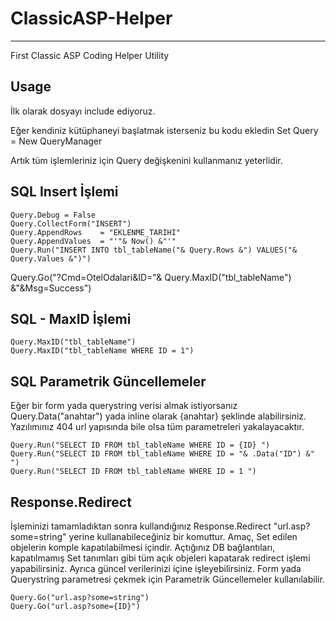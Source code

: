 # ClassicASP-Helper
------------------------
First Classic ASP Coding Helper Utility

## Usage

İlk olarak dosyayı include ediyoruz.
<!--#include file="casphelper.asp"-->

Eğer kendiniz kütüphaneyi başlatmak isterseniz bu kodu ekledin
	Set Query = New QueryManager

Artık tüm işlemleriniz için Query değişkenini kullanmanız yeterlidir.

## SQL Insert İşlemi

	Query.Debug = False
	Query.CollectForm("INSERT")
	Query.AppendRows    = "EKLENME_TARIHI"
	Query.AppendValues  = "'"& Now() &"'"
	Query.Run("INSERT INTO tbl_tableName("& Query.Rows &") VALUES("& Query.Values &")")

Query.Go("?Cmd=OtelOdalari&ID="& Query.MaxID("tbl_tableName") &"&Msg=Success")

## SQL - MaxID İşlemi

	Query.MaxID("tbl_tableName")
	Query.MaxID("tbl_tableName WHERE ID = 1")

## SQL Parametrik Güncellemeler

Eğer bir form yada querystring verisi almak istiyorsanız Query.Data("anahtar") yada inline olarak {anahtar} şeklinde alabilirsiniz. Yazılımınız 404 url yapısında bile olsa tüm parametreleri yakalayacaktır.

	Query.Run("SELECT ID FROM tbl_tableName WHERE ID = {ID} ")
	Query.Run("SELECT ID FROM tbl_tableName WHERE ID = "& .Data("ID") &" ")
	Query.Run("SELECT ID FROM tbl_tableName WHERE ID = 1 ")

## Response.Redirect

İşleminizi tamamladıktan sonra kullandığınız Response.Redirect "url.asp?some=string" yerine kullanabileceğiniz bir komuttur. Amaç, Set edilen objelerin komple kapatılabilmesi içindir. Açtığınız DB bağlantıları, kapatılmamış Set tanımları gibi tüm açık objeleri kapatarak redirect işlemi yapabilirsiniz. Ayrıca güncel verilerinizi içine işleyebilirsiniz. Form yada Querystring parametresi çekmek için Parametrik Güncellemeler kullanılabilir.

	Query.Go("url.asp?some=string")
	Query.Go("url.asp?some={ID}")



